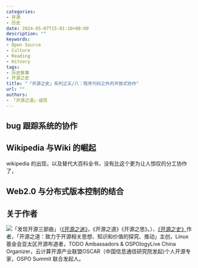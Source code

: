 ```yaml
---
categories:
- 开源
- 历史
date: 2024-05-07T15:01:10+08:00
description: ""
keywords:
- Open Source
- Culture
- Reading
- Hitsory
tags:
- 历史故事
- 开源之史
title: "「开源之史」系列之五/八：程序代码之外的开放式协作"
url: ""
authors:
- 「开源之道」·适兕
---
```



## bug 跟踪系统的协作 



## Wikipedia 与Wiki 的崛起

wikipedia 的出现，以及替代大百科全书，没有比这个更为让人惊叹的分工协作了，


## Web2.0 与分布式版本控制的结合

## 关于作者

![](/public/kuosi-face-of-os.png)「发现开源三部曲」（[《开源之迷》](posts/book-of-open-source/the-fascinating-of-open-source/)，《开源之道》《开源之思》。）、[《开源之史》](posts/history-of-open-source/summary/)作者，「开源之道：致力于开源相关思想、知识和价值的探究、推动」主创，Linux基金会亚太区开源布道者，TODO Ambassadors & OSPOlogyLive China Organizer，云计算开源产业联盟OSCAR（中国信息通信研究院发起)个人开源专家，OSPO Summit 联合发起人。